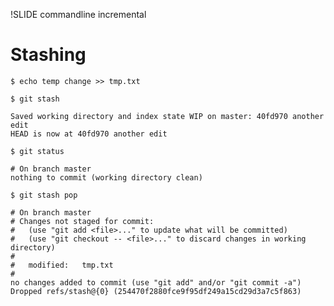 !SLIDE commandline incremental
# Stashing

    $ echo temp change >> tmp.txt    

    $ git stash 

    Saved working directory and index state WIP on master: 40fd970 another edit
    HEAD is now at 40fd970 another edit

    $ git status

    # On branch master
    nothing to commit (working directory clean)

    $ git stash pop

    # On branch master
    # Changes not staged for commit:
    #   (use "git add <file>..." to update what will be committed)
    #   (use "git checkout -- <file>..." to discard changes in working directory)
    #
    #	modified:   tmp.txt
    #
    no changes added to commit (use "git add" and/or "git commit -a")
    Dropped refs/stash@{0} (254470f2880fce9f95df249a15cd29d3a7c5f863)

    



